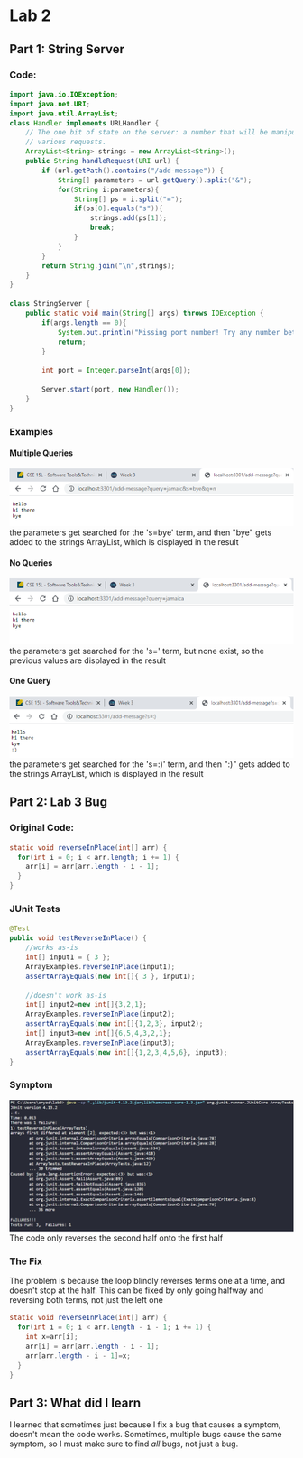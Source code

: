 # Lab 2
## Part 1: String Server

### Code:

```java
import java.io.IOException;
import java.net.URI;
import java.util.ArrayList;
class Handler implements URLHandler {
    // The one bit of state on the server: a number that will be manipulated by
    // various requests.
    ArrayList<String> strings = new ArrayList<String>();
    public String handleRequest(URI url) {
        if (url.getPath().contains("/add-message")) {
            String[] parameters = url.getQuery().split("&");
            for(String i:parameters){
                String[] ps = i.split("=");
                if(ps[0].equals("s")){
                    strings.add(ps[1]);
                    break;
                }
            }
        }
        return String.join("\n",strings);
    }
}

class StringServer {
    public static void main(String[] args) throws IOException {
        if(args.length == 0){
            System.out.println("Missing port number! Try any number between 1024 to 49151");
            return;
        }

        int port = Integer.parseInt(args[0]);

        Server.start(port, new Handler());
    }
}
```

### Examples

#### Multiple Queries
![Multi Query](StringServerMultiQuery.png)
the parameters get searched for the 's=bye' term, and then "bye" gets added to the strings ArrayList, which is displayed in the result
#### No Queries
![No Query](StringServerNoQuery.png)
the parameters get searched for the 's=' term, but none exist, so the previous values are displayed in the result
#### One Query
![One Query](StringServerOneQuery.png)
the parameters get searched for the 's=:)' term, and then ":)" gets added to the strings ArrayList, which is displayed in the result

## Part 2: Lab 3 Bug

### Original Code:
```Java
static void reverseInPlace(int[] arr) {
  for(int i = 0; i < arr.length; i += 1) {
    arr[i] = arr[arr.length - i - 1];
  }
}
```

### JUnit Tests
```Java
@Test 
public void testReverseInPlace() {
    //works as-is
    int[] input1 = { 3 };
    ArrayExamples.reverseInPlace(input1);
    assertArrayEquals(new int[]{ 3 }, input1);
    
    //doesn't work as-is
    int[] input2=new int[]{3,2,1};
    ArrayExamples.reverseInPlace(input2);
    assertArrayEquals(new int[]{1,2,3}, input2);
    int[] input3=new int[]{6,5,4,3,2,1};
    ArrayExamples.reverseInPlace(input3);
    assertArrayEquals(new int[]{1,2,3,4,5,6}, input3); 
}
```

### Symptom
![Bug](Lab3Bug.png)
The code only reverses the second half onto the first half

### The Fix
The problem is because the loop blindly reverses terms one at a time, and doesn't stop at the half. This can be fixed by only going halfway and reversing both terms, not just the left one
```Java
static void reverseInPlace(int[] arr) {
  for(int i = 0; i < arr.length - i - 1; i += 1) {
    int x=arr[i];
    arr[i] = arr[arr.length - i - 1];
    arr[arr.length - i - 1]=x;
  }
}
```

## Part 3: What did I learn
I learned that sometimes just because I fix a bug that causes a symptom, doesn't mean the code works. Sometimes, multiple bugs cause the same symptom, so I must make sure to find *all* bugs, not just a bug.
